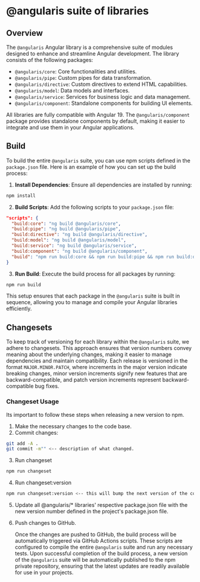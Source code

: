 # @angularis suite of libraries
## Overview

The `@angularis` Angular library is a comprehensive suite of modules designed to enhance and streamline Angular development. The library consists of the following packages:

- `@angularis/core`: Core functionalities and utilities.
- `@angularis/pipe`: Custom pipes for data transformation.
- `@angularis/directive`: Custom directives to extend HTML capabilities.
- `@angularis/model`: Data models and interfaces.
- `@angularis/service`: Services for business logic and data management.
- `@angularis/component`: Standalone components for building UI elements.

All libraries are fully compatible with Angular 19. The `@angularis/component` package provides standalone components by default, making it easier to integrate and use them in your Angular applications.

## Build
To build the entire `@angularis` suite, you can use npm scripts defined in the `package.json` file. Here is an example of how you can set up the build process:

1. **Install Dependencies**: Ensure all dependencies are installed by running:
  ```sh
  npm install
  ```

2. **Build Scripts**: Add the following scripts to your `package.json` file:
  ```json
  "scripts": {
    "build:core": "ng build @angularis/core",
    "build:pipe": "ng build @angularis/pipe",
    "build:directive": "ng build @angularis/directive",
    "build:model": "ng build @angularis/model",
    "build:service": "ng build @angularis/service",
    "build:component": "ng build @angularis/component",
    "build": "npm run build:core && npm run build:pipe && npm run build:directive && npm run build:model && npm run build:service && npm run build:component"
  }
  ```

3. **Run Build**: Execute the build process for all packages by running:
  ```sh
  npm run build
  ```

This setup ensures that each package in the `@angularis` suite is built in sequence, allowing you to manage and compile your Angular libraries efficiently.

## Changesets

To keep track of versioning for each library within the `@angularis` suite, we adhere to changesets. This approach ensures that version numbers convey meaning about the underlying changes, making it easier to manage dependencies and maintain compatibility. Each release is versioned in the format `MAJOR.MINOR.PATCH`, where increments in the major version indicate breaking changes, minor version increments signify new features that are backward-compatible, and patch version increments represent backward-compatible bug fixes.

### Changeset Usage
Its important to follow these steps when releasing a new version to npm.

1. Make the necessary changes to the code base.
2. Commit changes:
  ```bash
  git add -A .
  git commit -m"" <-- description of what changed.
  ```
3. Run changeset
  ```bash
  npm run changeset
  ```
4. Run changeset:version
  ```bash
  npm run changeset:version <-- this will bump the next version of the code inside the package.json file.
  ```
5. Update all @angularis/* libraries' respective package.json file with the new version number defined in the project's package.json file.

6. Push changes to GitHub.

    Once the changes are pushed to GitHub, the build process will be automatically triggered via GitHub Actions scripts. These scripts are configured to compile the entire `@angularis` suite and run any necessary tests. Upon successful completion of the build process, a new version of the `@angularis` suite will be automatically published to the npm private repository, ensuring that the latest updates are readily available for use in your projects.



